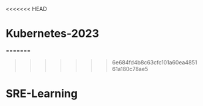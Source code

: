 <<<<<<< HEAD
# Kubernetes-2023
=======
>>>>>>> 6e684fd4b8c63cfc101a60ea485161a180c78ae5
# SRE-Learning

